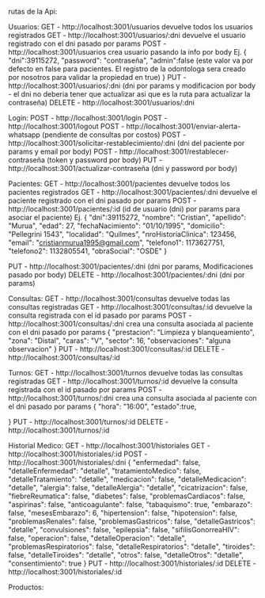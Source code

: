 rutas de la Api:

Usuarios:
GET - http://localhost:3001/usuarios devuelve todos los usuarios registrados
GET - http://localhost:3001/usuarios/:dni devuelve el usuario registrado con el dni pasado por params
POST - http://localhost:3001/usuarios crea usuario pasando la info por body
Ej. {
    "dni":39115272,
    "password": "contraseña",
    "admin":false (este valor va por defecto en false para pacientes. El registro de la odontologa sera creado por nosotros para validar la propiedad en true)
}
PUT - http://localhost:3001/usuarios/:dni (dni por params y modificacion por body - el dni no deberia tener que actualizar asi que es la ruta para actualizar la contraseña)
DELETE - http://localhost:3001/usuarios/:dni

Login:
POST - http://localhost:3001/login
POST - http://localhost:3001/logout
POST - http://localhost:3001/enviar-alerta-whatsapp (pendiente de consultas por costos)
POST - http://localhost:3001/solicitar-restablecimiento/:dni (dni del paciente por params y email por body)
POST - http://localhost:3001/restablecer-contraseña (token y password por body)
PUT - http://localhost:3001/actualizar-contraseña (dni y password por body)

Pacientes:
GET - http://localhost:3001/pacientes devuelve todos los pacientes registrados
GET - http://localhost:3001/pacientes/:dni devuelve el paciente registrado con el dni pasado por params
POST - http://localhost:3001/pacientes/:id (id de usuario (dni) por params para asociar el paciente)
Ej. {
    "dni":39115272,
    "nombre": "Cristian",
    "apellido": "Murua",
    "edad": 27,
    "fechaNacimiento": "01/10/1995",
    "domicilio": "Pellegrini 1543",
    "localidad": "Quilmes",
    "nroHistoriaClinica": 123456,
    "email": "cristianmurua1995@gmail.com",
    "telefono1": 1173627751,
    "telefono2": 1132805541,
    "obraSocial": "OSDE"
}

PUT - http://localhost:3001/pacientes/:dni (dni por params, Modificaciones pasado por body)
DELETE - http://localhost:3001/pacientes/:dni (dni por params)

Consultas:
GET - http://localhost:3001/consultas devuelve todas las consultas registradas
GET - http://localhost:3001/consultas/:id devuelve la consulta registrada con el id pasado por params
POST - http://localhost:3001/consultas/:dni crea una consulta asociada al paciente con el dni pasado por params
{
    "prestacion": "Limpieza y blanqueamiento",
    "zona": "Distal",
    "caras": "V",
    "sector": 16,
    "observaciones": "alguna observacion"
}
PUT - http://localhost:3001/consultas/:id
DELETE - http://localhost:3001/consultas/:id

Turnos:
GET - http://localhost:3001/turnos devuelve todas las consultas registradas
GET - http://localhost:3001/turnos/:id devuelve la consulta registrada con el id pasado por params
POST - http://localhost:3001/turnos/:dni crea una consulta asociada al paciente con el dni pasado por params
{
    "hora": "16:00",
    "estado":true,

}
PUT - http://localhost:3001/turnos/:id
DELETE - http://localhost:3001/turnos/:id

Historial Medico:
GET - http://localhost:3001/historiales
GET - http://localhost:3001/historiales/:id
POST - http://localhost:3001/historiales/:dni
{
    "enfermedad": false,
    "detalleEnfermedad": "detalle",
    "tratamientoMedico": false,
    "detalleTratamiento": "detalle",
    "medicacion": false,
    "detalleMedicacion": "detalle",
    "alergia": false,
    "detalleAlergia": "detalle",
    "cicatrizacion": false,
    "fiebreReumatica": false,
    "diabetes": false,
    "problemasCardiacos": false,
    "aspirinas": false,
    "anticoagulante": false,
    "tabaquismo": true,
    "embarazo": false,
    "mesesEmbarazo": 6,
    "hipertension": false,
    "hipotension": false,
    "problemasRenales": false,
    "problemasGastricos": false,
    "detalleGastricos": "detalle",
    "convulsiones": false,
    "epilepsia": false,
    "sifilisGonorreaHIV": false,
    "operacion": false,
    "detalleOperacion": "detalle",
    "problemasRespiratorios": false,
    "detalleRespiratorios": "detalle",
    "tiroides": false,
    "detalleTiroides": "detalle",
    "otros": false,
    "detalleOtros": "detalle",
    "consentimiento": true
}
PUT - http://localhost:3001/historiales/:id
DELETE - http://localhost:3001/historiales/:id

Productos:
